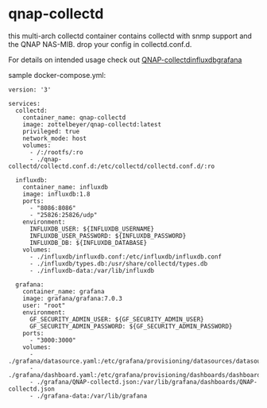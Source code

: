 # qnap-collectd

this multi-arch collectd container contains collectd with snmp support and the QNAP NAS-MIB.
drop your config in collectd.conf.d.

For details on intended usage check out [QNAP-collectdinfluxdbgrafana](https://github.com/zottelbeyer/QNAP-collectdinfluxdbgrafana)

sample docker-compose.yml:

```
version: '3'

services:  
  collectd:
    container_name: qnap-collectd
    image: zottelbeyer/qnap-collectd:latest
    privileged: true
    network_mode: host
    volumes:
      - /:/rootfs/:ro
      - ./qnap-collectd/collectd.conf.d:/etc/collectd/collectd.conf.d/:ro    

  influxdb:
    container_name: influxdb
    image: influxdb:1.8
    ports:
      - "8086:8086"
      - "25826:25826/udp"
    environment:
      INFLUXDB_USER: ${INFLUXDB_USERNAME}
      INFLUXDB_USER_PASSWORD: ${INFLUXDB_PASSWORD}
      INFLUXDB_DB: ${INFLUXDB_DATABASE}
    volumes:
      - ./influxdb/influxdb.conf:/etc/influxdb/influxdb.conf
      - ./influxdb/types.db:/usr/share/collectd/types.db
      - ./influxdb-data:/var/lib/influxdb      

  grafana:
    container_name: grafana
    image: grafana/grafana:7.0.3
    user: "root"
    environment:
      GF_SECURITY_ADMIN_USER: ${GF_SECURITY_ADMIN_USER}
      GF_SECURITY_ADMIN_PASSWORD: ${GF_SECURITY_ADMIN_PASSWORD}
    ports:
      - "3000:3000"
    volumes:
      - ./grafana/datasource.yaml:/etc/grafana/provisioning/datasources/datasource.yaml
      - ./grafana/dashboard.yaml:/etc/grafana/provisioning/dashboards/dashboard.yaml
      - ./grafana/QNAP-collectd.json:/var/lib/grafana/dashboards/QNAP-collectd.json
      - ./grafana-data:/var/lib/grafana
```


